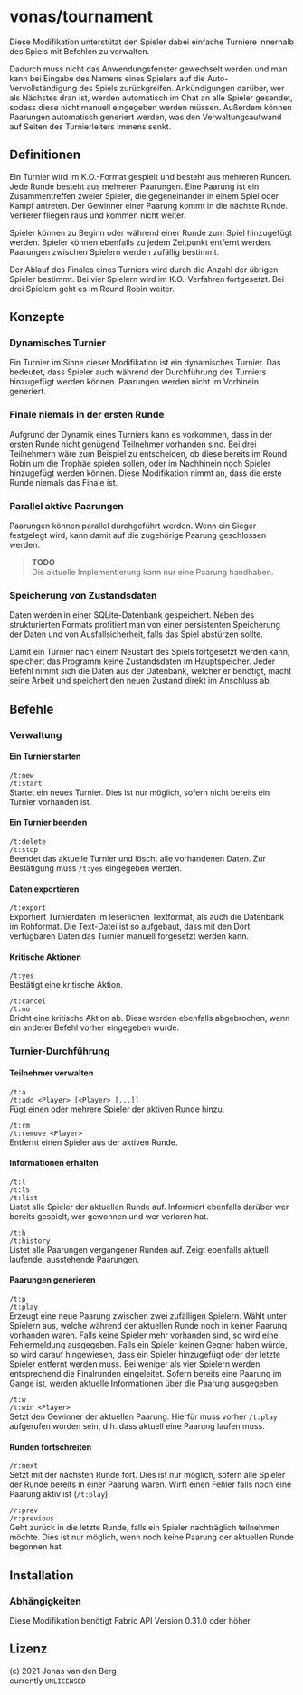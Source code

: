 # vonas/tournament

Diese Modifikation unterstützt den Spieler dabei
einfache Turniere innerhalb des Spiels mit Befehlen zu verwalten.

Dadurch muss nicht das Anwendungsfenster gewechselt werden
und man kann bei Eingabe des Namens eines Spielers
auf die Auto-Vervollständigung des Spiels zurückgreifen.
Ankündigungen darüber, wer als Nächstes dran ist,
werden automatisch im Chat an alle Spieler gesendet,
sodass diese nicht manuell eingegeben werden müssen.
Außerdem können Paarungen automatisch generiert werden,
was den Verwaltungsaufwand auf Seiten des Turnierleiters
immens senkt.

## Definitionen

Ein Turnier wird im K.O.-Format gespielt
und besteht aus mehreren Runden.
Jede Runde besteht aus mehreren Paarungen.
Eine Paarung ist ein Zusammentreffen zweier Spieler,
die gegeneinander in einem Spiel oder Kampf antreten.
Der Gewinner einer Paarung kommt in die nächste Runde.
Verlierer fliegen raus und kommen nicht weiter.

Spieler können zu Beginn oder während einer Runde
zum Spiel hinzugefügt werden.
Spieler können ebenfalls zu jedem Zeitpunkt entfernt werden.
Paarungen zwischen Spielern werden zufällig bestimmt.

Der Ablauf des Finales eines Turniers
wird durch die Anzahl der übrigen Spieler bestimmt.
Bei vier Spielern wird im K.O.-Verfahren fortgesetzt.
Bei drei Spielern geht es im Round Robin weiter.

## Konzepte

### Dynamisches Turnier

Ein Turnier im Sinne dieser Modifikation
ist ein dynamisches Turnier.
Das bedeutet, dass Spieler auch
während der Durchführung des Turniers
hinzugefügt werden können.
Paarungen werden nicht im Vorhinein generiert.

### Finale niemals in der ersten Runde

Aufgrund der Dynamik eines Turniers
kann es vorkommen, dass in der ersten Runde
nicht genügend Teilnehmer vorhanden sind.
Bei drei Teilnehmern wäre zum Beispiel zu entscheiden,
ob diese bereits im Round Robin um die Trophäe spielen sollen,
oder im Nachhinein noch Spieler hinzugefügt werden können.
Diese Modifikation nimmt an,
dass die erste Runde niemals das Finale ist.

### Parallel aktive Paarungen

Paarungen können parallel durchgeführt werden.
Wenn ein Sieger festgelegt wird,
kann damit auf die zugehörige Paarung geschlossen werden.

> **TODO**  
> Die aktuelle Implementierung kann nur eine Paarung handhaben.

### Speicherung von Zustandsdaten

Daten werden in einer SQLite-Datenbank gespeichert.
Neben des strukturierten Formats profitiert man
von einer persistenten Speicherung der Daten
und von Ausfallsicherheit, falls das Spiel abstürzen sollte.

Damit ein Turnier nach einem Neustart des Spiels
fortgesetzt werden kann, speichert das Programm
keine Zustandsdaten im Hauptspeicher.
Jeder Befehl nimmt sich die Daten aus der Datenbank,
welcher er benötigt, macht seine Arbeit
und speichert den neuen Zustand direkt im Anschluss ab.

## Befehle

### Verwaltung

#### Ein Turnier starten

`/t:new`  
`/t:start`  
Startet ein neues Turnier.
Dies ist nur möglich,
sofern nicht bereits ein Turnier vorhanden ist.

#### Ein Turnier beenden

`/t:delete`  
`/t:stop`  
Beendet das aktuelle Turnier
und löscht alle vorhandenen Daten.
Zur Bestätigung muss `/t:yes` eingegeben werden.

#### Daten exportieren

`/t:export`  
Exportiert Turnierdaten im leserlichen Textformat,
als auch die Datenbank im Rohformat.
Die Text-Datei ist so aufgebaut,
dass mit den Dort verfügbaren Daten
das Turnier manuell forgesetzt werden kann.

#### Kritische Aktionen

`/t:yes`  
Bestätigt eine kritische Aktion.

`/t:cancel`  
`/t:no`  
Bricht eine kritische Aktion ab.
Diese werden ebenfalls abgebrochen,
wenn ein anderer Befehl vorher eingegeben wurde.

### Turnier-Durchführung

#### Teilnehmer verwalten

`/t:a`  
`/t:add <Player> [<Player> [...]]`  
Fügt einen oder mehrere Spieler der aktiven Runde hinzu.

`/t:rm`  
`/t:remove <Player>`  
Entfernt einen Spieler aus der aktiven Runde.

#### Informationen erhalten

`/t:l`  
`/t:ls`  
`/t:list`  
Listet alle Spieler der aktuellen Runde auf.
Informiert ebenfalls darüber wer bereits gespielt,
wer gewonnen und wer verloren hat.

`/t:h`  
`/t:history`  
Listet alle Paarungen vergangener Runden auf.
Zeigt ebenfalls aktuell laufende, ausstehende Paarungen.

#### Paarungen generieren

`/t:p`  
`/t:play`  
Erzeugt eine neue Paarung zwischen zwei zufälligen Spielern.
Wählt unter Spielern aus,
welche während der aktuellen Runde noch in keiner Paarung vorhanden waren.
Falls keine Spieler mehr vorhanden sind,
so wird eine Fehlermeldung ausgegeben.
Falls ein Spieler keinen Gegner haben würde,
so wird darauf hingewiesen,
dass ein Spieler hinzugefügt
oder der letzte Spieler entfernt werden muss.
Bei weniger als vier Spielern
werden entsprechend die Finalrunden eingeleitet.
Sofern bereits eine Paarung im Gange ist,
werden aktuelle Informationen über die Paarung ausgegeben.

`/t:w`  
`/t:win <Player>`  
Setzt den Gewinner der aktuellen Paarung.
Hierfür muss vorher `/t:play` aufgerufen worden sein,
d.h. dass aktuell eine Paarung laufen muss.

#### Runden fortschreiten

`/r:next`  
Setzt mit der nächsten Runde fort.
Dies ist nur möglich,
sofern alle Spieler der Runde bereits in einer Paarung waren.
Wirft einen Fehler falls noch eine Paarung aktiv ist (`/t:play`).

`/r:prev`  
`/r:previous`  
Geht zurück in die letzte Runde,
falls ein Spieler nachträglich teilnehmen möchte.
Dies ist nur möglich,
wenn noch keine Paarung der aktuellen Runde begonnen hat.

## Installation

### Abhängigkeiten

Diese Modifikation benötigt Fabric API Version 0.31.0 oder höher.

## Lizenz

(c) 2021 Jonas van den Berg  
currently `UNLICENSED`
